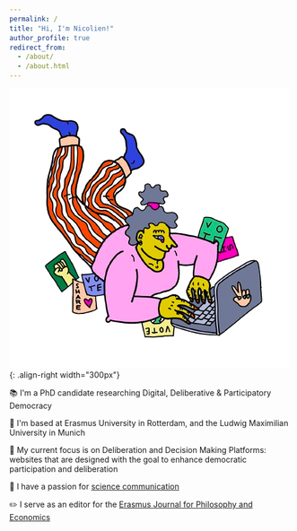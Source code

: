 ```yaml
---
permalink: /
title: "Hi, I'm Nicolien!"
author_profile: true
redirect_from: 
  - /about/
  - /about.html
---
```

![hello](/images/Talk_That_Science-2024-v6-insta2-removebg-preview.png){: .align-right width="300px"}

📚  I'm a PhD candidate researching Digital, Deliberative & Participatory Democracy

📍 I'm based at Erasmus University in Rotterdam, and the Ludwig Maximilian University in Munich

💬 My current focus is on Deliberation and Decision Making Platforms: websites that are designed with the goal to enhance democratic participation and deliberation

🎤 I have a passion for [science communication]([https://talkthatscience.com/](https://open.spotify.com/show/5P6UUt4J4bajvaDnTxchvd?si=b8f4958eede944c4))

✏️ I serve as an editor for the [Erasmus Journal for Philosophy and Economics](https://ejpe.org/journal)






